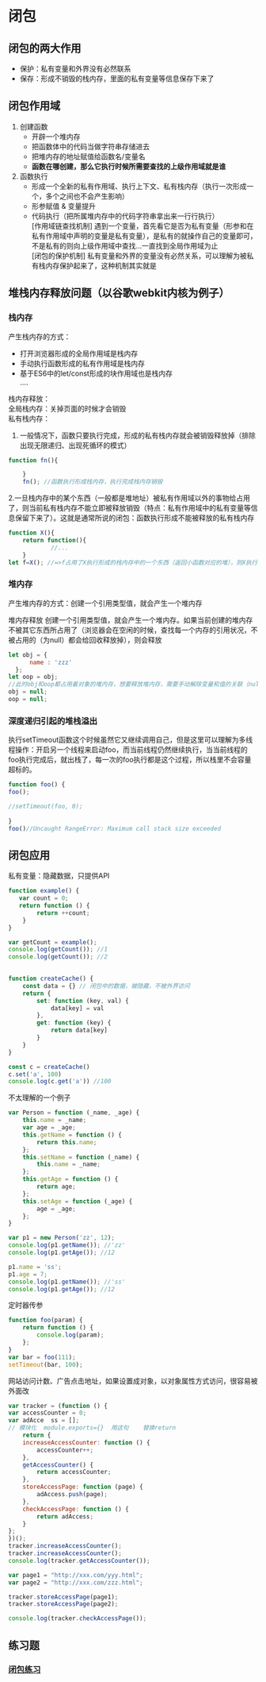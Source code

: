 # 闭包
## 闭包的两大作用  
- 保护：私有变量和外界没有必然联系
- 保存：形成不销毁的栈内存，里面的私有变量等信息保存下来了

## 闭包作用域
1. 创建函数
   - 开辟一个堆内存
   - 把函数体中的代码当做字符串存储进去
   - 把堆内存的地址赋值给函数名/变量名
   - **函数在哪创建，那么它执行时候所需要查找的上级作用域就是谁**
2. 函数执行
   - 形成一个全新的私有作用域、执行上下文、私有栈内存（执行一次形成一个，多个之间也不会产生影响）
   - 形参赋值 & 变量提升
   - 代码执行（把所属堆内存中的代码字符串拿出来一行行执行）  
[作用域链查找机制] 遇到一个变量，首先看它是否为私有变量（形参和在私有作用域中声明的变量是私有变量），是私有的就操作自己的变量即可，不是私有的则向上级作用域中查找...一直找到全局作用域为止    
[闭包的保护机制] 私有变量和外界的变量没有必然关系，可以理解为被私有栈内存保护起来了，这种机制其实就是

## 堆栈内存释放问题（以谷歌webkit内核为例子）
### 栈内存
产生栈内存的方式：  
- 打开浏览器形成的全局作用域是栈内存  
- 手动执行函数形成的私有作用域是栈内存  
- 基于ES6中的let/const形成的块作用域也是栈内存  
....

栈内存释放：  
全局栈内存：关掉页面的时候才会销毁  
私有栈内存：  
1. 一般情况下，函数只要执行完成，形成的私有栈内存就会被销毁释放掉（排除出现无限递归、出现死循环的模式）  
```javascript
function fn(){

    }
    fn(); //函数执行形成栈内存，执行完成栈内存销毁
```
2.一旦栈内存中的某个东西（一般都是堆地址）被私有作用域以外的事物给占用了，则当前私有栈内存不能立即被释放销毁（特点：私有作用域中的私有变量等信息保留下来了）。这就是通常所说的闭包：函数执行形成不能被释放的私有栈内存
```javascript
function X(){
    return function(){
            //...
    }
let f=X(); //=>f占用了X执行形成的栈内存中的一个东西（返回小函数对应的堆），则X执行形成的栈内存不能被释放了
```

### 堆内存  
产生堆内存的方式：创建一个引用类型值，就会产生一个堆内存  

堆内存释放
创建一个引用类型值，就会产生一个堆内存。如果当前创建的堆内存不被其它东西所占用了（浏览器会在空闲的时候，查找每一个内存的引用状况，不被占用的（为null）都会给回收释放掉），则会释放
```javascript
let obj = {
      name : 'zzz'
  };
let oop = obj;
//此时obj和oop都占用着对象的堆内存，想要释放堆内存，需要手动解除变量和值的关联（null：空对象指针）
obj = null;
oop = null;
```
       
### 深度递归引起的堆栈溢出
执行setTimeout函数这个时候虽然它又继续调用自己，但是这里可以理解为多线程操作：开启另一个线程来启动foo，而当前线程仍然继续执行，当当前线程的foo执行完成后，就出栈了，每一次的foo执行都是这个过程，所以栈里不会容量超标的。
```javaScript
function foo() {
foo(); 

//setTimeout(foo, 0);
   
}
foo()//Uncaught RangeError: Maximum call stack size exceeded
```

## 闭包应用
私有变量：隐藏数据，只提供API
```javaScript
function example() {
   var count = 0;
   return function () {
        return ++count;
    }
}

var getCount = example();
console.log(getCount()); //1
console.log(getCount()); //2

           
function createCache() {
    const data = {} // 闭包中的数据，被隐藏，不被外界访问
    return {
        set: function (key, val) {
            data[key] = val
        },
        get: function (key) {
            return data[key]
        }
    }
}

const c = createCache()
c.set('a', 100)
console.log(c.get('a')) //100
```

不太理解的一个例子
```javaScript
var Person = function (_name, _age) {
    this.name = _name;
    var age = _age;
    this.getName = function () {
        return this.name;
    };
    this.setName = function (_name) {
        this.name = _name;
    };
    this.getAge = function () {
        return age;
    };
    this.setAge = function (_age) {
        age = _age;
    };
}

var p1 = new Person('zz', 12);
console.log(p1.getName()); //'zz'
console.log(p1.getAge()); //12

p1.name = 'ss';
p1.age = 7;
console.log(p1.getName()); //'ss'
console.log(p1.getAge()); //12
```

定时器传参
```javaScript
function foo(param) {
    return function () {
        console.log(param);
    };
}
var bar = foo(111);
setTimeout(bar, 100);
```

网站访问计数、广告点击地址，如果设置成对象，以对象属性方式访问，很容易被外面改
```javaScript
var tracker = (function () {
var accessCounter = 0;
var adAcce  ss = [];
// 模块化  module.exports={}  用这句    替换return
    return {
    increaseAccessCounter: function () {
        accessCounter++;
    },
    getAccessCounter() {
        return accessCounter;
    },
    storeAccessPage: function (page) {
        adAccess.push(page);
    },
    checkAccessPage: function () {
        return adAccess;
    }
};
})();
tracker.increaseAccessCounter();
tracker.increaseAccessCounter();
console.log(tracker.getAccessCounter());

var page1 = "http://xxx.com/yyy.html";
var page2 = "http://xxx.com/zzz.html";

tracker.storeAccessPage(page1);
tracker.storeAccessPage(page2);

console.log(tracker.checkAccessPage());
```
      
## 练习题 
### [闭包练习](https://github.com/lancertea/javascript-/blob/master/training/4_function/closure.md)